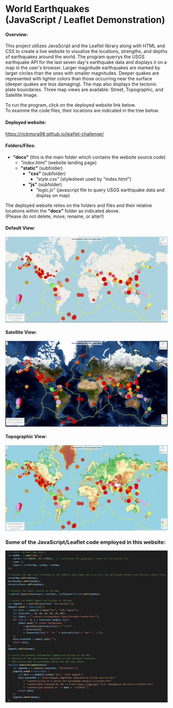 <h1> World Earthquakes <br> (JavaScript / Leaflet Demonstration) </h1>

#### Overview:
This project utilizes JavaScript and the Leaflet library along with HTML and CSS to create a live website to visualize the locations,
strengths, and depths of earthquakes around the world.
The program querrys the USGS earthquake API for the last seven day's earthquake data and displays it on a map in the user's browser.
Larger magnitude earthquakes are marked by larger circles than the ones with smaller magnitudes.  Deeper quakes are represented with
lighter colors than those occurring near the surface (deeper quakes are less damaging).  The map also displays the tectonic plate
boundaries.  Three map views are available:  Street, Topographic, and Satellite Image.<br>

To run the program, click on the deployed website link below.<br>
To examine the code files, their locations are indicated in the tree below.

#### Deployed website: <br>

https://rickmora98.github.io/leaflet-challenge/ <br>

#### Folders/Files:

+ **"docs"** (this is the main folder which contains the website source code) <br>
	- *"index.html"* (website landing page) <br>
	- **"static"** (subfolder) <br>
		- **"css"** (subfolder) <br>
			- *"style.css"* (stylesheet used by "index.html")
		- **"js"** (subfolder) <br>
			- *"logic.js"* (javascript file to query USGS earthquake data and display on map)
	
The deployed website relies on the folders and files and their relative locations within the **"docs"** folder as indicated above. <br>
(Please do not delete, move, rename, or alter!) <br>

#### Default View:
<img src="/images/Default.jpg">

#### Satellite View:
<img src="/images/Satellite.jpg">

#### Topographic View:
<img src="/images/Topographic.jpg">

### Some of the JavaScript/Leaflet code employed in this website:
<img src="/images/CodeSample.jpg">

 
